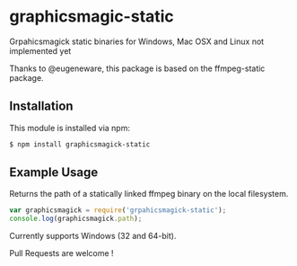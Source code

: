 # graphicsmagic-static

Grpahicsmagick static binaries for Windows, Mac OSX and Linux not implemented yet

Thanks to @eugeneware, this package is based on the ffmpeg-static package.

## Installation

This module is installed via npm:

``` bash
$ npm install graphicsmagick-static
```

## Example Usage

Returns the path of a statically linked ffmpeg binary on the local filesystem.

``` js
var graphicsmagick = require('grpahicsmagick-static');
console.log(graphicsmagick.path);

```

Currently supports Windows (32 and 64-bit).

Pull Requests are welcome !
